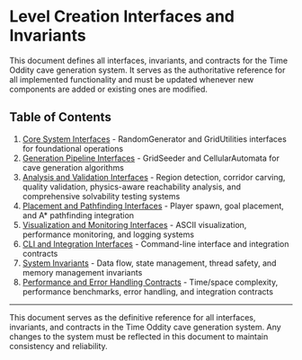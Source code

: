 # Level Creation Interfaces and Invariants

This document defines all interfaces, invariants, and contracts for the Time Oddity cave generation system. It serves as the authoritative reference for all implemented functionality and must be updated whenever new components are added or existing ones are modified.

## Table of Contents

1. [Core System Interfaces](01_core_system_interfaces.md) - RandomGenerator and GridUtilities interfaces for foundational operations
2. [Generation Pipeline Interfaces](02_generation_pipeline_interfaces.md) - GridSeeder and CellularAutomata for cave generation algorithms
3. [Analysis and Validation Interfaces](03_analysis_and_validation_interfaces.md) - Region detection, corridor carving, quality validation, physics-aware reachability analysis, and comprehensive solvability testing systems
4. [Placement and Pathfinding Interfaces](04_placement_and_pathfinding_interfaces.md) - Player spawn, goal placement, and A* pathfinding integration
5. [Visualization and Monitoring Interfaces](05_visualization_and_monitoring_interfaces.md) - ASCII visualization, performance monitoring, and logging systems
6. [CLI and Integration Interfaces](06_cli_and_integration_interfaces.md) - Command-line interface and integration contracts
7. [System Invariants](07_system_invariants.md) - Data flow, state management, thread safety, and memory management invariants
8. [Performance and Error Handling Contracts](08_contracts.md) - Time/space complexity, performance benchmarks, error handling, and integration contracts

---

This document serves as the definitive reference for all interfaces, invariants, and contracts in the Time Oddity cave generation system. Any changes to the system must be reflected in this document to maintain consistency and reliability.